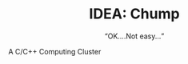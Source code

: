 <div align="center">
    <h1>IDEA: Chump</h1>
    <q>OK....Not easy...</q>
</div>

A C/C++ Computing Cluster
